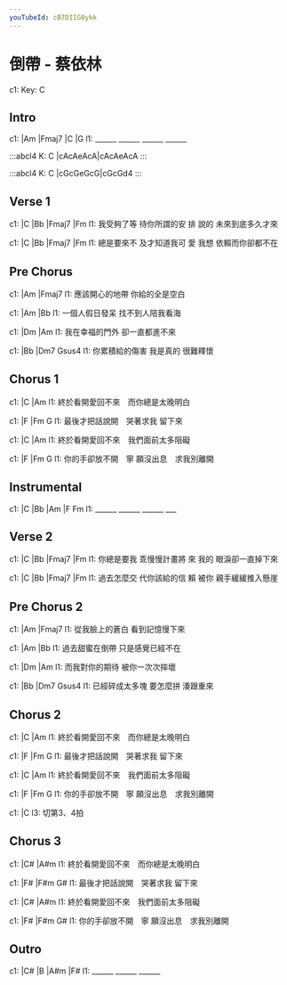 ```yaml
---
youTubeId: cB7DIIG0ykk
---
```


# 倒帶 - 蔡依林

c1: Key: C

## Intro

c1: |Am    |Fmaj7 |C     |G
l1:  ______ ______ ______ ______

:::abcl4
K: C
|cAcAeAcA|cAcAeAcA
:::

:::abcl4
K: C
|cGcGeGcG|cGcGd4
:::

## Verse 1

c1: |C           |Bb          |Fmaj7  |Fm
l1:    我受夠了等 待你所謂的安 排 說的 未來到底多久才來

c1: |C           |Bb          |Fmaj7  |Fm
l1:    總是要來不 及才知道我可 愛 我想 依賴而你卻都不在

## Pre Chorus

c1: |Am              |Fmaj7
l1:    應該開心的地帶      你給的全是空白

c1: |Am              |Bb
l1:    一個人假日發呆 找不到人陪我看海

c1: |Dm              |Am
l1:    我在幸福的門外   卻一直都進不來

c1: |Bb              |Dm7      Gsus4
l1:    你累積給的傷害 我是真的 很難釋懷

## Chorus 1

c1: |C               |Am
l1:  終於看開愛回不來 而你總是太晚明白

c1: |F             |Fm       G
l1:  最後才把話說開 哭著求我 留下來

c1: |C               |Am
l1:  終於看開愛回不來 我們面前太多阻礙

c1: |F                |Fm       G
l1:  你的手卻放不開 寧 願沒出息 求我別離開

## Instrumental

c1: |C     |Bb    |Am    |F   Fm
l1:  ______ ______ ______ ___

## Verse 2

c1: |C          |Bb          |Fmaj7  |Fm
l1:   你總是要我 乖慢慢計畫將 來 我的 眼淚卻一直掉下來

c1: |C          |Bb          |Fmaj7  |Fm
l1:   過去怎麼交 代你該給的信 賴 被你 親手緩緩推入懸崖

## Pre Chorus 2

c1: |Am              |Fmaj7
l1:    從我臉上的蒼白      看到記憶慢下來

c1: |Am              |Bb
l1:    過去甜蜜在倒帶 只是感覺已經不在

c1: |Dm              |Am
l1:    而我對你的期待   被你一次次摔壞

c1: |Bb              |Dm7      Gsus4
l1:    已經碎成太多塊 要怎麼拼 湊跟重來

## Chorus 2

c1: |C               |Am
l1:  終於看開愛回不來 而你總是太晚明白

c1: |F             |Fm       G
l1:  最後才把話說開 哭著求我 留下來

c1: |C               |Am
l1:  終於看開愛回不來 我們面前太多阻礙

c1: |F                |Fm       G
l1:  你的手卻放不開 寧 願沒出息 求我別離開

c1: |C
l3:  切第3、4拍

## Chorus 3

c1: |C#              |A#m
l1:  終於看開愛回不來 而你總是太晚明白

c1: |F#            |F#m      G#
l1:  最後才把話說開 哭著求我 留下來

c1: |C#              |A#m
l1:  終於看開愛回不來 我們面前太多阻礙

c1: |F#               |F#m      G#
l1:  你的手卻放不開 寧 願沒出息 求我別離開

## Outro

c1: |C#    |B     |A#m   |F#
l1:  ______ ______ ______
